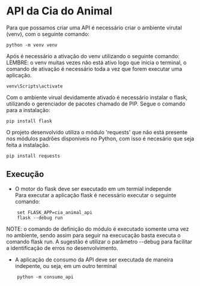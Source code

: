 # API da Cia do Animal

Para que possamos criar uma API é necessário criar o ambiente virutal (venv), com o seguinte comando:

    python -m venv venv

Após é necessário a ativação do venv utilizando o seguinte comando:
LEMBRE: o venv muitas vezes não está ativo logo que inicia o terminal, o comando de ativação é necessário toda a vez que forem executar uma aplicação.

    venv\Scripts\activate

Com o ambiente virual devidamente ativado é necessário instalar o flask, utilizando o gerenciador de pacotes chamado de PIP. Segue o comando para a instalação:

    pip install flask

O projeto desenvolvido utiliza o módulo 'requests' que não está presente nos módulos padrões disponíveis no Python, com isso é necesário que seja feita a instalação.

    pip install requests

## Execução

- O motor do flask deve ser executado em um termial independe \
Para executar a aplicação flask é necessário executar o seguinte comando:
```
    set FLASK_APP=cia_animal_api
    flask --debug run
```
NOTE: o comando de definição do módulo é executado somente uma vez no ambiente, sendo assim para seguir na execucação basta executa o comando flask run.
A sugestão é utilizar o parâmetro --debug para facilitar a identificação de erros no desenvolvimento.

- A aplicação de consumo da API deve ser executada de maneira indepente, ou seja, em um outro terminal
```
    python -m consumo_api
```

